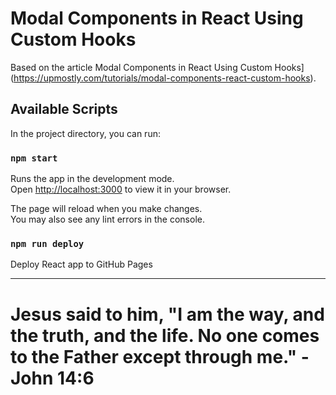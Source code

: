 # Modal Components in React Using Custom Hooks

Based on the article Modal Components in React Using Custom Hooks](https://upmostly.com/tutorials/modal-components-react-custom-hooks).

## Available Scripts

In the project directory, you can run:

### `npm start`

Runs the app in the development mode.\
Open [http://localhost:3000](http://localhost:3000) to view it in your browser.

The page will reload when you make changes.\
You may also see any lint errors in the console.

### `npm run deploy`

Deploy React app to GitHub Pages

---

# Jesus said to him, "I am the way, and the truth, and the life. No one comes to the Father except through me." - John 14:6
